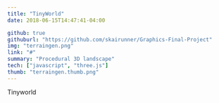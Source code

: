 ```yaml
---
title: "TinyWorld"
date: 2018-06-15T14:47:41-04:00

github: true
githuburl: "https://github.com/skairunner/Graphics-Final-Project"
img: "terraingen.png"
link: "#"
summary: "Procedural 3D landscape"
tech: ["javascript", "three.js"]
thumb: "terraingen.thumb.png"
---
```


Tinyworld